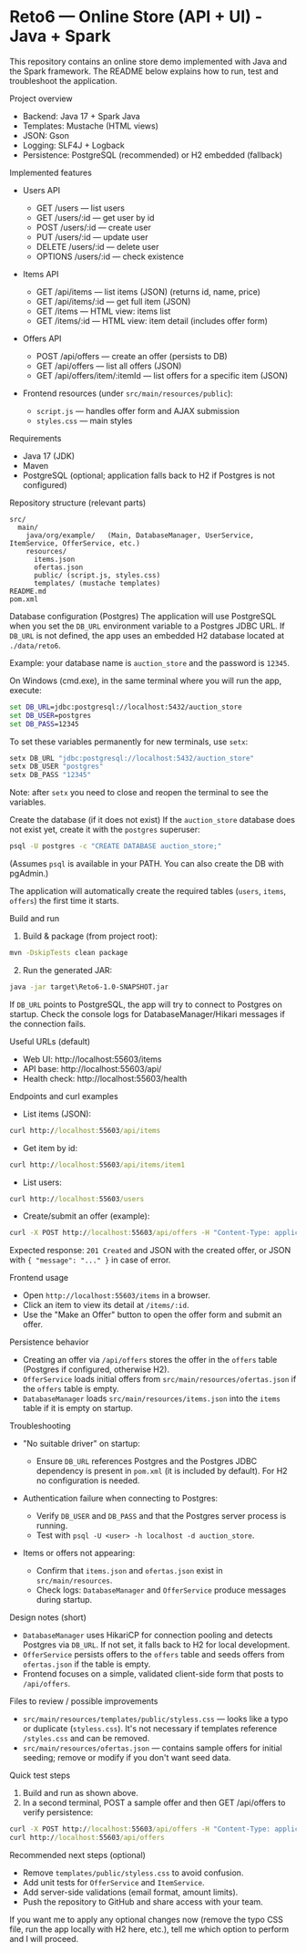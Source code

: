 # Reto6 — Online Store (API + UI) - Java + Spark

This repository contains an online store demo implemented with Java and the Spark framework. The README below explains how to run, test and troubleshoot the application.

Project overview
- Backend: Java 17 + Spark Java
- Templates: Mustache (HTML views)
- JSON: Gson
- Logging: SLF4J + Logback
- Persistence: PostgreSQL (recommended) or H2 embedded (fallback)

Implemented features
- Users API
  - GET /users — list users
  - GET /users/:id — get user by id
  - POST /users/:id — create user
  - PUT /users/:id — update user
  - DELETE /users/:id — delete user
  - OPTIONS /users/:id — check existence

- Items API
  - GET /api/items — list items (JSON) (returns id, name, price)
  - GET /api/items/:id — get full item (JSON)
  - GET /items — HTML view: items list
  - GET /items/:id — HTML view: item detail (includes offer form)

- Offers API
  - POST /api/offers — create an offer (persists to DB)
  - GET /api/offers — list all offers (JSON)
  - GET /api/offers/item/:itemId — list offers for a specific item (JSON)

- Frontend resources (under `src/main/resources/public`):
  - `script.js` — handles offer form and AJAX submission
  - `styles.css` — main styles

Requirements
- Java 17 (JDK)
- Maven
- PostgreSQL (optional; application falls back to H2 if Postgres is not configured)

Repository structure (relevant parts)
```
src/
  main/
    java/org/example/   (Main, DatabaseManager, UserService, ItemService, OfferService, etc.)
    resources/
      items.json
      ofertas.json
      public/ (script.js, styles.css)
      templates/ (mustache templates)
README.md
pom.xml
```

Database configuration (Postgres)
The application will use PostgreSQL when you set the `DB_URL` environment variable to a Postgres JDBC URL. If `DB_URL` is not defined, the app uses an embedded H2 database located at `./data/reto6`.

Example: your database name is `auction_store` and the password is `12345`.

On Windows (cmd.exe), in the same terminal where you will run the app, execute:

```cmd
set DB_URL=jdbc:postgresql://localhost:5432/auction_store
set DB_USER=postgres
set DB_PASS=12345
```

To set these variables permanently for new terminals, use `setx`:

```cmd
setx DB_URL "jdbc:postgresql://localhost:5432/auction_store"
setx DB_USER "postgres"
setx DB_PASS "12345"
```

Note: after `setx` you need to close and reopen the terminal to see the variables.

Create the database (if it does not exist)
If the `auction_store` database does not exist yet, create it with the `postgres` superuser:

```cmd
psql -U postgres -c "CREATE DATABASE auction_store;"
```

(Assumes `psql` is available in your PATH. You can also create the DB with pgAdmin.)

The application will automatically create the required tables (`users`, `items`, `offers`) the first time it starts.

Build and run
1) Build & package (from project root):

```cmd
mvn -DskipTests clean package
```

2) Run the generated JAR:

```cmd
java -jar target\Reto6-1.0-SNAPSHOT.jar
```

If `DB_URL` points to PostgreSQL, the app will try to connect to Postgres on startup. Check the console logs for DatabaseManager/Hikari messages if the connection fails.

Useful URLs (default)
- Web UI: http://localhost:55603/items
- API base: http://localhost:55603/api/
- Health check: http://localhost:55603/health

Endpoints and curl examples
- List items (JSON):

```cmd
curl http://localhost:55603/api/items
```

- Get item by id:

```cmd
curl http://localhost:55603/api/items/item1
```

- List users:

```cmd
curl http://localhost:55603/users
```

- Create/submit an offer (example):

```cmd
curl -X POST http://localhost:55603/api/offers -H "Content-Type: application/json" -d "{\"name\":\"Sample\",\"email\":\"sample@example.com\",\"id\":\"item1\",\"amount\":120.50}"
```

Expected response: `201 Created` and JSON with the created offer, or JSON with `{ "message": "..." }` in case of error.

Frontend usage
- Open `http://localhost:55603/items` in a browser.
- Click an item to view its detail at `/items/:id`.
- Use the "Make an Offer" button to open the offer form and submit an offer.

Persistence behavior
- Creating an offer via `/api/offers` stores the offer in the `offers` table (Postgres if configured, otherwise H2).
- `OfferService` loads initial offers from `src/main/resources/ofertas.json` if the `offers` table is empty.
- `DatabaseManager` loads `src/main/resources/items.json` into the `items` table if it is empty on startup.

Troubleshooting
- "No suitable driver" on startup:
  - Ensure `DB_URL` references Postgres and the Postgres JDBC dependency is present in `pom.xml` (it is included by default). For H2 no configuration is needed.

- Authentication failure when connecting to Postgres:
  - Verify `DB_USER` and `DB_PASS` and that the Postgres server process is running.
  - Test with `psql -U <user> -h localhost -d auction_store`.

- Items or offers not appearing:
  - Confirm that `items.json` and `ofertas.json` exist in `src/main/resources`.
  - Check logs: `DatabaseManager` and `OfferService` produce messages during startup.

Design notes (short)
- `DatabaseManager` uses HikariCP for connection pooling and detects Postgres via `DB_URL`. If not set, it falls back to H2 for local development.
- `OfferService` persists offers to the `offers` table and seeds offers from `ofertas.json` if the table is empty.
- Frontend focuses on a simple, validated client-side form that posts to `/api/offers`.

Files to review / possible improvements
- `src/main/resources/templates/public/styless.css` — looks like a typo or duplicate (`styless.css`). It's not necessary if templates reference `/styles.css` and can be removed.
- `src/main/resources/ofertas.json` — contains sample offers for initial seeding; remove or modify if you don't want seed data.

Quick test steps
1) Build and run as shown above.
2) In a second terminal, POST a sample offer and then GET /api/offers to verify persistence:

```cmd
curl -X POST http://localhost:55603/api/offers -H "Content-Type: application/json" -d "{\"name\":\"Test\",\"email\":\"test@ex.com\",\"id\":\"item1\",\"amount\":333.33}"
curl http://localhost:55603/api/offers
```

Recommended next steps (optional)
- Remove `templates/public/styless.css` to avoid confusion.
- Add unit tests for `OfferService` and `ItemService`.
- Add server-side validations (email format, amount limits).
- Push the repository to GitHub and share access with your team.

If you want me to apply any optional changes now (remove the typo CSS file, run the app locally with H2 here, etc.), tell me which option to perform and I will proceed.
